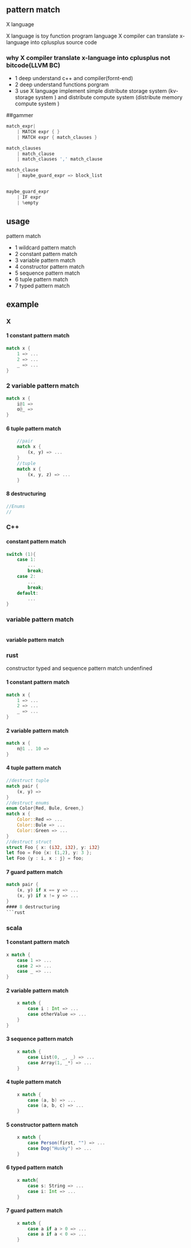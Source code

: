 ## pattern match
X language 

X language is toy function program language
X compiler can translate x-language into cplusplus source code
### why X compiler translate x-language into cplusplus not bitcode(LLVM BC)
- 1 deep understand c++ and compiler(fornt-end)
- 2 deep understand functions porgram
- 3 use X language implement simple distribute storage system (kv-storage system ) and distribute compute system (distribute memory compute system )





##gammer
```c++
match_expr|
    | MATCH expr { }
    | MATCH expr { match_clauses }

match_clauses
    | match_clause
    | match_clauses ',' match_clause

match_clause
    | maybe_guard_expr => block_list 


maybe_guard_expr 
    | IF expr 
    | %empty
```
## usage 

pattern match 
- 1 wildcard pattern match
- 2 constant pattern match
- 3 variable pattern match
- 4 constructor pattern match
- 5 sequence pattern match
- 6 tuple pattern match
- 7 typed pattern match

## example 


###  X 
#### 1 constant pattern match

```rust
match x {
    1 => ...
    2 => ...
    _ => ...
}
```
### 2 variable pattern match
```rust 
match x {
    i@1 => 
    o@_ => 
}
```
#### 6 tuple pattern match
```rust 
    //pair
    match x {
        (x, y) => ...
    }
    //tuple 
    match x {
        (x, y, z) => ...
    }
```
#### 8 destructuring 
```rust 
//Enums
//
```

### C++
#### constant pattern match
```c++
switch (1){
    case 1:
        ...
        break;
    case 2:
        ...
        break;
    default:
        ...
}
```

### variable pattern match
```c++

```


#### variable pattern match


###  rust
constructor typed and sequence pattern match
undenfined
#### 1 constant pattern match
```rust 
match x {
    1 => ...
    2 => ...
    _ => ...
}
```
#### 2 variable pattern match
```rust
match x {
    n@1 .. 10 => 
}
```

#### 4 tuple pattern match 
```rust
//destruct tuple
match pair {
    (x, y) => 
}
//destruct enums
enum Color{Red, Bule, Green,}
match x {
    Color::Red => ...
    Color::Bule => ...
    Color::Green => ...
}
//destruct struct 
struct Foo { x: (i32, i32), y: i32}
let foo = Foo {x: (1,2), y: 3 };
let Foo {y : i, x : j} = foo;
```


#### 7 guard pattern match
```rust 
match pair {
    (x, y) if x == y => ...
    (x, y) if x != y => ...
}
#### 8 destructuring 
```rust 


```

### scala
#### 1 constant pattern match
```scala
x match {
    case 1 => ...
    case 2 => ...
    case _ => ...
}
```
#### 2 variable pattern match
```scala 
    x match {
        case i : Int => ...
        case otherValue => ...
    }
}
```
#### 3 sequence pattern match 
```scala 
    x match {
        case List(0, _, _) => ...
        case Array(1, _*) => ...
    }
```
#### 4 tuple pattern match
```scala 
    x match {
        case (a, b) => ...
        case (a, b, c) => ...
    }
```
#### 5 constructor pattern match
```scala
    x match {
        case Person(first, "") => ...
        case Dog("Husky") => ...
    }
```
#### 6 typed pattern match
```scala 
    x match{
        case s: String => ...
        case i: Int => ...
    }
```
#### 7 guard pattern match
```scala 
    x match {
        case a if a > 0 => ...
        case a if a < 0 => ...
    }
```
